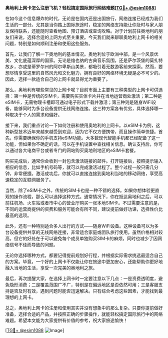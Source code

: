 **奥地利上网卡怎么注册飞机？轻松搞定国际旅行网络难题[[TG💪+ @esim1088](https://t.me/s/esim1088)]**

在如今这个信息爆炸的时代，无论是在国内还是出国旅行，网络连接已经成为我们生活的一部分。尤其是当你踏上国际旅途时，稳定的网络支持能让你及时与家人朋友保持联系，还能随时查看地图、预订酒店或查询攻略。对于计划前往奥地利的朋友们来说，选择合适的上网方式至关重要。今天我们就来聊聊奥地利上网卡的相关问题，特别是如何顺利注册和使用这些服务。

首先，让我们了解一下奥地利的基本情况。奥地利位于欧洲中部，是一个风景优美、文化底蕴深厚的国家。无论是维也纳的古典音乐氛围，还是萨尔茨堡的莫扎特故乡，亦或是蒂罗尔州的阿尔卑斯山美景，都吸引着无数游客前来探索。然而，要想尽情享受这里的自然风光和文化魅力，拥有良好的网络环境无疑是必不可少的。因此，选择一款适合自己的上网卡就显得尤为重要了。

那么，奥地利有哪些常见的上网卡呢？目前市面上主要有三种类型的上网卡可供选择：第一种是传统的SIM卡，需要购买实体卡片并在当地运营商处激活；第二种是eSIM卡，无需物理卡槽即可通过电子形式下载并激活；第三种则是随身WiFi设备，能够同时为多台设备提供无线网络连接。这三种方案各有优劣，具体选择哪一种取决于个人的需求和偏好。

接下来，我们重点讨论一下如何注册和使用奥地利的上网卡。以eSIM卡为例，这种新型技术近年来越来越受到欢迎，因为它不仅方便携带，而且操作简单快捷。首先，你需要确保你的手机支持eSIM功能。大多数现代智能手机都已经配备了这一功能，但如果你不确定的话，可以在手机设置中查找相关信息。确认支持后，你可以通过各大电商平台或者专门的网站购买奥地利地区的eSIM卡套餐。

购买完成后，通常你会收到一封包含激活链接的邮件。打开链接后，按照提示输入相应的信息，比如手机号码等，就可以完成激活过程了。整个过程一般只需几分钟，非常便捷。激活成功后，你就可以直接连接到奥地利当地的移动网络，享受高速稳定的互联网服务了。

当然，除了eSIM卡之外，传统的SIM卡也是一种不错的选择。如果你想体验更直观的操作流程，那么可以选择这种方式。通常情况下，你在抵达奥地利之后，可以前往机场、火车站或者市中心的营业厅购买一张本地SIM卡。不过需要注意的是，不同的运营商提供的资费和服务可能会有所不同，建议提前做好功课，选择性价比最高的选项。

此外，还有一种特别适合多人出行的方式——随身WiFi设备。这种设备可以为多台设备提供共享的无线网络连接，非常适合家庭或团队旅行使用。虽然价格相对较高，但它的好处在于可以避免每个成员单独购买SIM卡的麻烦，同时也减少了因网络信号不佳而导致的问题。

无论你选择哪种方式，都要记得提前规划好行程，并根据实际需求挑选最适合自己的方案。毕竟，一个好的上网卡不仅能让你在旅途中更加安心，还能帮助你更好地融入当地的生活，享受一次完美的奥地利之旅。

最后，再次提醒大家，在选择上网卡时一定要注意以下几点：一是资费透明度，避免隐形消费；二是覆盖范围广不广，特别是在偏远地区是否依然可用；三是客服支持是否及时有效，遇到问题时能否迅速解决。只有综合考虑这些因素，才能找到最理想的上网卡。

总之，奥地利上网卡的注册和使用其实并没有想象中的那么复杂。只要你提前做好准备，选择合适的产品，并按照正确的步骤操作，就能轻松搞定国际旅行中的网络难题。希望本文能为大家提供有价值的参考，祝大家旅途愉快！

[[TG💪+ @esim1088](https://t.me/s/esim1088) ![Image](https://i.postimg.cc/4NQfJmqS/Snipaste-2025-05-13-00-14-12.png)]